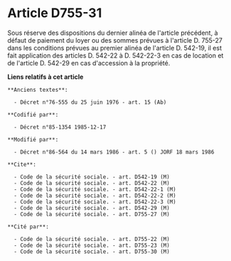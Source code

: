 # Article D755-31

Sous réserve des dispositions du dernier alinéa de l'article précédent, à défaut de paiement du loyer ou des sommes prévues à
l'article D. 755-27 dans les conditions prévues au premier alinéa de l'article D. 542-19, il est fait application des
articles D. 542-22 à D. 542-22-3 en cas de location et de l'article D. 542-29 en cas d'accession à la propriété.

**Liens relatifs à cet article**

	**Anciens textes**:

	  - Décret n°76-555 du 25 juin 1976 - art. 15 (Ab)

	**Codifié par**:

	  - Décret n°85-1354 1985-12-17

	**Modifié par**:

	  - Décret n°86-564 du 14 mars 1986 - art. 5 () JORF 18 mars 1986

	**Cite**:

	  - Code de la sécurité sociale. - art. D542-19 (M)
	  - Code de la sécurité sociale. - art. D542-22 (M)
	  - Code de la sécurité sociale. - art. D542-22-1 (M)
	  - Code de la sécurité sociale. - art. D542-22-2 (M)
	  - Code de la sécurité sociale. - art. D542-22-3 (M)
	  - Code de la sécurité sociale. - art. D542-29 (M)
	  - Code de la sécurité sociale. - art. D755-27 (M)

	**Cité par**:

	  - Code de la sécurité sociale. - art. D755-22 (M)
	  - Code de la sécurité sociale. - art. D755-23 (M)
	  - Code de la sécurité sociale. - art. D755-30 (M)
